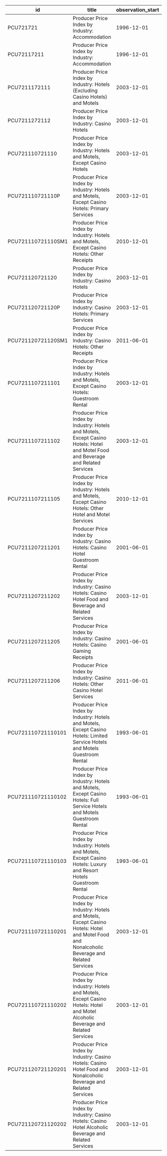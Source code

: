 | id                 | title                                                                                                                                          | observation_start   | observation_end   |
|--------------------|------------------------------------------------------------------------------------------------------------------------------------------------|---------------------|-------------------|
| PCU721721          | Producer Price Index by Industry: Accommodation                                                                                                | 1996-12-01          | 2022-06-01        |
| PCU72117211        | Producer Price Index by Industry: Accommodation                                                                                                | 1996-12-01          | 2022-06-01        |
| PCU7211172111      | Producer Price Index by Industry: Hotels (Excluding Casino Hotels) and Motels                                                                  | 2003-12-01          | 2022-06-01        |
| PCU7211272112      | Producer Price Index by Industry: Casino Hotels                                                                                                | 2003-12-01          | 2022-06-01        |
| PCU721110721110    | Producer Price Index by Industry: Hotels and Motels, Except Casino Hotels                                                                      | 2003-12-01          | 2022-06-01        |
| PCU721110721110P   | Producer Price Index by Industry: Hotels and Motels, Except Casino Hotels: Primary Services                                                    | 2003-12-01          | 2022-06-01        |
| PCU721110721110SM1 | Producer Price Index by Industry: Hotels and Motels, Except Casino Hotels: Other Receipts                                                      | 2010-12-01          | 2022-06-01        |
| PCU721120721120    | Producer Price Index by Industry: Casino Hotels                                                                                                | 2003-12-01          | 2022-06-01        |
| PCU721120721120P   | Producer Price Index by Industry: Casino Hotels: Primary Services                                                                              | 2003-12-01          | 2022-06-01        |
| PCU721120721120SM1 | Producer Price Index by Industry: Casino Hotels: Other Receipts                                                                                | 2011-06-01          | 2022-06-01        |
| PCU7211107211101   | Producer Price Index by Industry: Hotels and Motels, Except Casino Hotels: Guestroom Rental                                                    | 2003-12-01          | 2022-06-01        |
| PCU7211107211102   | Producer Price Index by Industry: Hotels and Motels, Except Casino Hotels: Hotel and Motel Food and Beverage and Related Services              | 2003-12-01          | 2022-06-01        |
| PCU7211107211105   | Producer Price Index by Industry: Hotels and Motels, Except Casino Hotels: Other Hotel and Motel Services                                      | 2010-12-01          | 2022-06-01        |
| PCU7211207211201   | Producer Price Index by Industry: Casino Hotels: Casino Hotel Guestroom Rental                                                                 | 2001-06-01          | 2022-06-01        |
| PCU7211207211202   | Producer Price Index by Industry: Casino Hotels: Casino Hotel Food and Beverage and Related Services                                           | 2003-12-01          | 2022-06-01        |
| PCU7211207211205   | Producer Price Index by Industry: Casino Hotels: Casino Gaming Receipts                                                                        | 2001-06-01          | 2022-06-01        |
| PCU7211207211206   | Producer Price Index by Industry: Casino Hotels: Other Casino Hotel Services                                                                   | 2011-06-01          | 2022-06-01        |
| PCU721110721110101 | Producer Price Index by Industry: Hotels and Motels, Except Casino Hotels: Limited Service Hotels and Motels Guestroom Rental                  | 1993-06-01          | 2022-06-01        |
| PCU721110721110102 | Producer Price Index by Industry: Hotels and Motels, Except Casino Hotels: Full Service Hotels and Motels Guestroom Rental                     | 1993-06-01          | 2022-06-01        |
| PCU721110721110103 | Producer Price Index by Industry: Hotels and Motels, Except Casino Hotels: Luxury and Resort Hotels Guestroom Rental                           | 1993-06-01          | 2022-06-01        |
| PCU721110721110201 | Producer Price Index by Industry: Hotels and Motels, Except Casino Hotels: Hotel and Motel Food and Nonalcoholic Beverage and Related Services | 2003-12-01          | 2022-06-01        |
| PCU721110721110202 | Producer Price Index by Industry: Hotels and Motels, Except Casino Hotels: Hotel and Motel Alcoholic Beverage and Related Services             | 2003-12-01          | 2022-06-01        |
| PCU721120721120201 | Producer Price Index by Industry: Casino Hotels: Casino Hotel Food and Nonalcoholic Beverage and Related Services                              | 2003-12-01          | 2022-06-01        |
| PCU721120721120202 | Producer Price Index by Industry: Casino Hotels: Casino Hotel Alcoholic Beverage and Related Services                                          | 2003-12-01          | 2022-06-01        |